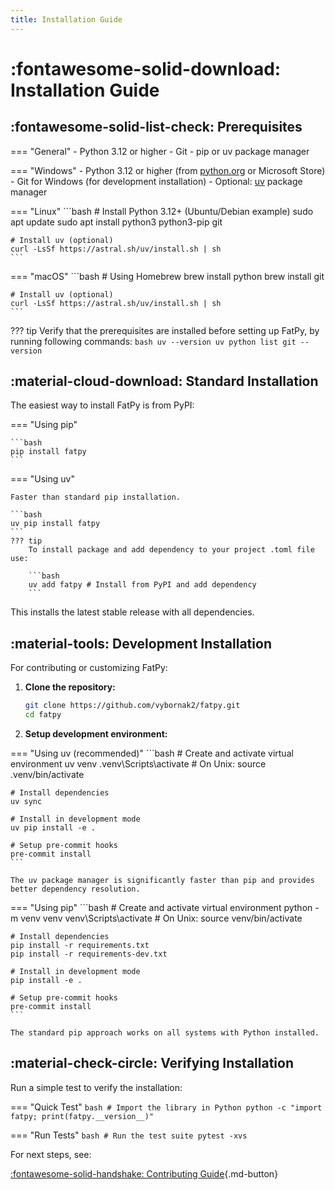 ```yaml
---
title: Installation Guide
---
```


# :fontawesome-solid-download: Installation Guide

## :fontawesome-solid-list-check: Prerequisites

=== "General"
    - Python 3.12 or higher
    - Git
    - pip or uv package manager

=== "Windows"
    - Python 3.12 or higher (from [python.org](https://www.python.org/downloads/) or Microsoft Store)
    - Git for Windows (for development installation)
    - Optional: [uv](https://github.com/astral-sh/uv) package manager

=== "Linux"
    ```bash
    # Install Python 3.12+ (Ubuntu/Debian example)
    sudo apt update
    sudo apt install python3 python3-pip git

    # Install uv (optional)
    curl -LsSf https://astral.sh/uv/install.sh | sh
    ```

=== "macOS"
    ```bash
    # Using Homebrew
    brew install python
    brew install git

    # Install uv (optional)
    curl -LsSf https://astral.sh/uv/install.sh | sh
    ```

??? tip
    Verify that the prerequisites are installed before setting up FatPy, by running following commands:
    ```bash
    uv --version
    uv python list
    git --version
    ```

## :material-cloud-download: Standard Installation

The easiest way to install FatPy is from PyPI:

=== "Using pip"

    ```bash
    pip install fatpy
    ```

=== "Using uv"

    Faster than standard pip installation.

    ```bash
    uv pip install fatpy
    ```
    ??? tip
        To install package and add dependency to your project .toml file use:

        ```bash
        uv add fatpy # Install from PyPI and add dependency 
        ```

This installs the latest stable release with all dependencies.

## :material-tools: Development Installation

For contributing or customizing FatPy:

1. **Clone the repository:**

   ```bash
   git clone https://github.com/vybornak2/fatpy.git
   cd fatpy
   ```

2. **Setup development environment:**

=== "Using uv (recommended)"
    ```bash
    # Create and activate virtual environment
    uv venv
    .venv\Scripts\activate  # On Unix: source .venv/bin/activate

    # Install dependencies
    uv sync

    # Install in development mode
    uv pip install -e .

    # Setup pre-commit hooks
    pre-commit install
    ```

    The uv package manager is significantly faster than pip and provides better dependency resolution.

=== "Using pip"
    ```bash
    # Create and activate virtual environment
    python -m venv venv
    venv\Scripts\activate  # On Unix: source venv/bin/activate

    # Install dependencies
    pip install -r requirements.txt
    pip install -r requirements-dev.txt

    # Install in development mode
    pip install -e .

    # Setup pre-commit hooks
    pre-commit install
    ```

    The standard pip approach works on all systems with Python installed.

## :material-check-circle: Verifying Installation

Run a simple test to verify the installation:

=== "Quick Test"
    ```bash
    # Import the library in Python
    python -c "import fatpy; print(fatpy.__version__)"
    ```

=== "Run Tests"
    ```bash
    # Run the test suite
    pytest -xvs
    ```

For next steps, see:

[:fontawesome-solid-handshake: Contributing Guide](contributing.md){.md-button}
